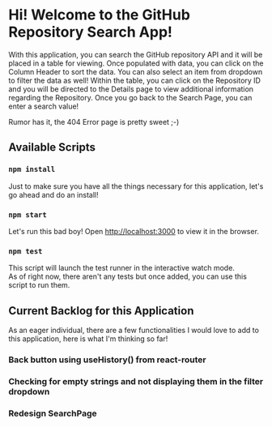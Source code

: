 # Hi! Welcome to the GitHub Repository Search App!

With this application, you can search the GitHub repository API and it will be placed in a table for viewing.
Once populated with data, you can click on the Column Header to sort the data. You can also select an item from dropdown to filter the data as well!
Within the table, you can click on the Repository ID and you will be directed to the Details page to view additional information regarding the Repository.
Once you go back to the Search Page, you can enter a search value!

Rumor has it, the 404 Error page is pretty sweet ;-)

## Available Scripts

### `npm install`

Just to make sure you have all the things necessary for this application, let's go ahead and do an install!

### `npm start`

Let's run this bad boy! Open [http://localhost:3000](http://localhost:3000) to view it in the browser.

### `npm test`

This script will launch the test runner in the interactive watch mode.\
As of right now, there aren't any tests but once added, you can use this script to run them.

## Current Backlog for this Application

As an eager individual, there are a few functionalities I would love to add to this application, here is what I'm thinking so far!

### Back button using useHistory() from react-router

### Checking for empty strings and not displaying them in the filter dropdown

### Redesign SearchPage



